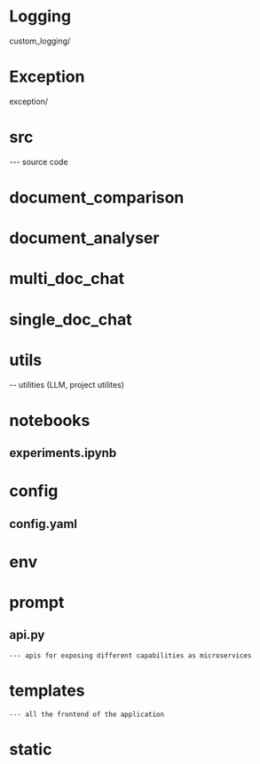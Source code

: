 # Logging
 custom_logging/

# Exception
  exception/

# src  
  --- source code 
  # document_comparison
  # document_analyser
  # multi_doc_chat
  # single_doc_chat

# utils
   -- utilities (LLM, project utilites)

# notebooks 
   ## experiments.ipynb

# config
  ## config.yaml


# env

# prompt


## api.py 
    --- apis for exposing different capabilities as microservices

# templates
    --- all the frontend of the application
  # static 


   
   